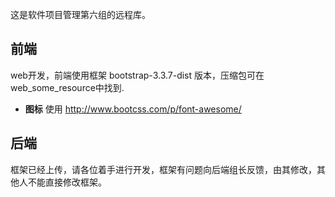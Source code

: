  这是软件项目管理第六组的远程库。
## 前端 ##
 web开发，前端使用框架 bootstrap-3.3.7-dist 版本，压缩包可在web_some_resource中找到.
- **图标** 使用 http://www.bootcss.com/p/font-awesome/
## 后端 ##
 框架已经上传，请各位着手进行开发，框架有问题向后端组长反馈，由其修改，其他人不能直接修改框架。
